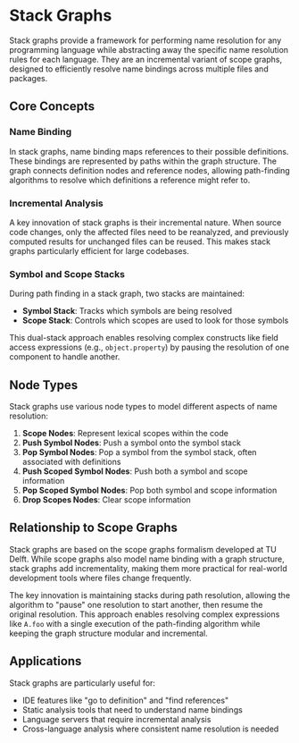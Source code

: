 # Stack Graphs

Stack graphs provide a framework for performing name resolution for any programming language while abstracting away the specific name resolution rules for each language. They are an incremental variant of scope graphs, designed to efficiently resolve name bindings across multiple files and packages.

## Core Concepts

### Name Binding
In stack graphs, name binding maps references to their possible definitions. These bindings are represented by paths within the graph structure. The graph connects definition nodes and reference nodes, allowing path-finding algorithms to resolve which definitions a reference might refer to.

### Incremental Analysis
A key innovation of stack graphs is their incremental nature. When source code changes, only the affected files need to be reanalyzed, and previously computed results for unchanged files can be reused. This makes stack graphs particularly efficient for large codebases.

### Symbol and Scope Stacks
During path finding in a stack graph, two stacks are maintained:
- **Symbol Stack**: Tracks which symbols are being resolved
- **Scope Stack**: Controls which scopes are used to look for those symbols

This dual-stack approach enables resolving complex constructs like field access expressions (e.g., `object.property`) by pausing the resolution of one component to handle another.

## Node Types

Stack graphs use various node types to model different aspects of name resolution:

1. **Scope Nodes**: Represent lexical scopes within the code
2. **Push Symbol Nodes**: Push a symbol onto the symbol stack
3. **Pop Symbol Nodes**: Pop a symbol from the symbol stack, often associated with definitions
4. **Push Scoped Symbol Nodes**: Push both a symbol and scope information
5. **Pop Scoped Symbol Nodes**: Pop both symbol and scope information
6. **Drop Scopes Nodes**: Clear scope information

## Relationship to Scope Graphs

Stack graphs are based on the scope graphs formalism developed at TU Delft. While scope graphs also model name binding with a graph structure, stack graphs add incrementality, making them more practical for real-world development tools where files change frequently.

The key innovation is maintaining stacks during path resolution, allowing the algorithm to "pause" one resolution to start another, then resume the original resolution. This approach enables resolving complex expressions like `A.foo` with a single execution of the path-finding algorithm while keeping the graph structure modular and incremental.

## Applications

Stack graphs are particularly useful for:
- IDE features like "go to definition" and "find references"
- Static analysis tools that need to understand name bindings
- Language servers that require incremental analysis
- Cross-language analysis where consistent name resolution is needed